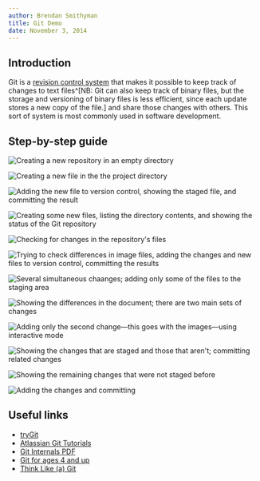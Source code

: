 ```yaml
---
author: Brendan Smithyman
title: Git Demo
date: November 3, 2014
---
```


## Introduction

Git is a [revision control system](http://en.wikipedia.org/wiki/Revision_control) that makes it possible to keep track of changes to text files^[NB: Git can also keep track of binary files, but the storage and versioning of binary files is less efficient, since each update stores a new copy of the file.] and share those changes with others. This sort of system is most commonly used in software development.

## Step-by-step guide

![Creating a new repository in an empty directory](images/screenshot01.tiff)

![Creating a new file in the the project directory](images/screenshot02.tiff)

![Adding the new file to version control, showing the staged file, and committing the result](images/screenshot03.tiff)

![Creating some new files, listing the directory contents, and showing the status of the Git repository](images/screenshot04.tiff)

![Checking for changes in the repository's files](images/screenshot05.tiff)

![Trying to check differences in image files, adding the changes and new files to version control, committing the results](images/screenshot06.tiff)

![Several simultaneous chaanges; adding only some of the files to the staging area](images/screenshot07.tiff)

![Showing the differences in the document; there are two main sets of changes](images/screenshot08.tiff)

![Adding only the second change—this goes with the images—using interactive mode](images/screenshot09.tiff)

![Showing the changes that are staged and those that aren't; committing related changes](images/screenshot10.tiff)

![Showing the remaining changes that were not staged before](images/screenshot11.tiff)

![Adding the changes and committing](images/screenshot12.tiff)

## Useful links

- [tryGit][]
- [Atlassian Git Tutorials][AtlassianTutor]
- [Git Internals PDF][GitInternals]
- [Git for ages 4 and up][4andUp]
- [Think Like (a) Git][TLaG]


[tryGit]: https://try.github.io
[AtlassianTutor]: https://www.atlassian.com/git/tutorials
[GitInternals]: https://github.com/pluralsight/git-internals-pdf
[4andUp]: https://www.youtube.com/watch?v=1ffBJ4sVUb4
[TLaG]: http://think-like-a-git.net